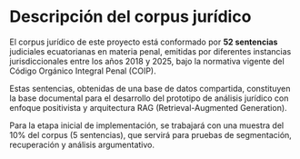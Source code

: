 # Descripción del corpus jurídico
El corpus jurídico de este proyecto está conformado por **52 sentencias** judiciales ecuatorianas en materia penal, emitidas por diferentes instancias jurisdiccionales entre los años 2018 y 2025, bajo la normativa vigente del Código Orgánico Integral Penal (COIP).

Estas sentencias, obtenidas de una base de datos compartida, constituyen la base documental para el desarrollo del prototipo de análisis jurídico con enfoque positivista y arquitectura RAG (Retrieval-Augmented Generation).

Para la etapa inicial de implementación, se trabajará con una muestra del 10% del corpus (5 sentencias), que servirá para pruebas de segmentación, recuperación y análisis argumentativo.
